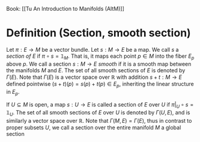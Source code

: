Book: [[Tu An Introduction to Manifolds (AItM)]]
# Definition (Section, smooth section)
Let $\pi:E\to M$ be a vector bundle.
Let $s:M\to E$ be a map.
We call $s$ a *section of $E$* if $\pi \circ s=\mathbb{1}_{M}$.
That is, it maps each point $p\in M$ into the fiber $E_{p}$ above $p$.
We call a section $s:M\to E$ *smooth* if it is a smooth map between the manifolds $M$ and $E$.
The set of all smooth sections of $E$ is denoted by $\Gamma(E)$.
Note that $\Gamma(E)$ is a vector space over $\mathbb{R}$ with addition $s+t:M\to E$ defined pointwise $(s+t)(p)=s(p)+t(p)\in E_{p}$, inheriting the linear structure in $E_{p}$.

If $U\subseteq M$ is open, a map $s:U\to E$ is called a section of $E$ over $U$ if $\pi|_{U}\circ s=\mathbb{1}_{U}$.
The set of all smooth sections of $E$ over $U$ is denoted by $\Gamma(U,E)$, and is similarly a vector space over $\mathbb{R}$.
Note that $\Gamma(M,E)=\Gamma(E)$, thus in contrast to proper subsets $U$, we call a section over the entire manifold $M$ a global section